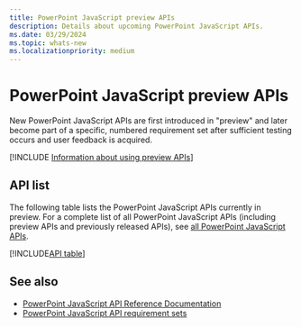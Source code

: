 ```yaml
---
title: PowerPoint JavaScript preview APIs
description: Details about upcoming PowerPoint JavaScript APIs.
ms.date: 03/29/2024
ms.topic: whats-new
ms.localizationpriority: medium
---
```


# PowerPoint JavaScript preview APIs

New PowerPoint JavaScript APIs are first introduced in "preview" and later become part of a specific, numbered requirement set after sufficient testing occurs and user feedback is acquired.

[!INCLUDE [Information about using preview APIs](../../includes/using-preview-apis-host.md)]

## API list

The following table lists the PowerPoint JavaScript APIs currently in preview. For a complete list of all PowerPoint JavaScript APIs (including preview APIs and previously released APIs), see [all PowerPoint JavaScript APIs](/javascript/api/powerpoint?view=powerpoint-js-preview&preserve-view=true).


[!INCLUDE[API table](../../includes/powerpoint-preview.md)]

## See also

- [PowerPoint JavaScript API Reference Documentation](/javascript/api/powerpoint?view=powerpoint-js-preview&preserve-view=true)
- [PowerPoint JavaScript API requirement sets](powerpoint-api-requirement-sets.md)